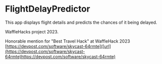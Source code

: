 # FlightDelayPredictor
This app displays flight details and predicts the chances of it being delayed.

WaffleHacks project 2023.

Honorable mention for "Best Travel Hack" at WaffleHack 2023
[https://devpost.com/software/skycast-64rmte]([url](https://devpost.com/software/skycast-64rmte)https://devpost.com/software/skycast-64rmte)
